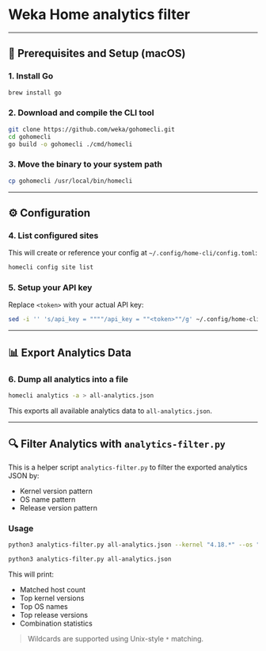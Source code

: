 # Weka Home analytics filter

---

## 🔧 Prerequisites and Setup (macOS)

### 1. Install Go
```bash
brew install go
```

### 2. Download and compile the CLI tool
```bash
git clone https://github.com/weka/gohomecli.git
cd gohomecli
go build -o gohomecli ./cmd/homecli
```

### 3. Move the binary to your system path
```bash
cp gohomecli /usr/local/bin/homecli
```

---

## ⚙️ Configuration

### 4. List configured sites
This will create or reference your config at `~/.config/home-cli/config.toml`:

```bash
homecli config site list
```

### 5. Setup your API key
Replace `<token>` with your actual API key:
```bash
sed -i '' 's/api_key = """"/api_key = ""<token>""/g' ~/.config/home-cli/config.toml
```

---

## 📊 Export Analytics Data

### 6. Dump all analytics into a file
```bash
homecli analytics -a > all-analytics.json
```

This exports all available analytics data to `all-analytics.json`.

---

## 🔍 Filter Analytics with `analytics-filter.py`

This is a helper script `analytics-filter.py` to filter the exported analytics JSON by:

- Kernel version pattern
- OS name pattern
- Release version pattern

### Usage
```bash
python3 analytics-filter.py all-analytics.json --kernel "4.18.*" --os "CentOS*" --release "4.2.*"

python3 analytics-filter.py all-analytics.json
```

This will print:

- Matched host count
- Top kernel versions
- Top OS names
- Top release versions
- Combination statistics

> Wildcards are supported using Unix-style `*` matching.

